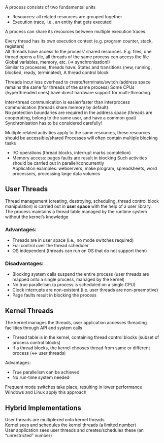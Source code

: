 A process consists of two fundamental units
- Resources: all related resources are grouped together
- Execution trace, i.e., an entity that gets executed

A process can share its resources between multiple execution traces.

Every thread has its own execution context (e.g. program counter, stack, registers)<br>
All threads have access to the process’ shared resources. E.g. files, one thread opens a file, all threads of the same process can access the file Global variables, memory, etc. (⇒ synchronisation!)<br>
Similar to processes, threads have: States and transitions (new, running, blocked, ready, terminated), A thread control block

Threads incur less overhead to create/terminate/switch (address space remains the same for threads of the same process)
Some CPUs (hyperthreaded ones) have direct hardware support for multi-threading.

Inter-thread communication is easier/faster than interprocess communication (threads share memory by default)<br>
No protection boundaries are required in the address space (threads are cooperating, belong to the same user, and have a common goal) <br>
Synchronisation has to be considered carefully!

Multiple related activities apply to the same resources, these resources should be accessible/shared
Processes will often contain multiple blocking tasks
- I/O operations (thread blocks, interrupt marks completion)
- Memory access: pages faults are result in blocking
Such activities should be carried out in parallel/concurrently<br>
Application examples: webservers, make program, spreadsheets, word processors, processing large data volumes

## User Threads
Thread management (creating, destroying, scheduling, thread control block manipulation) is carried out in **user space** with the help of a user
library.<br>
The process maintains a thread table managed by the runtime system without the kernel’s knowledge

### Advantages:
- Threads are in user space (i.e., no mode switches required)
- Full control over the thread scheduler
- OS independent (threads can run on OS that do not support them)

### Disadvantages:
- Blocking system calls suspend the entire process (user threads are mapped onto a single process, managed by the kernel)
- No true parallelism (a process is scheduled on a single CPU)
- Clock interrupts are non-existent (i.e. user threads are non-preemptive)
- Page faults result in blocking the process


## Kernel Threads
The kernel manages the threads, user application accesses threading facilities through API and system calls<br>
- Thread table is in the kernel, containing thread control blocks (subset of process control blocks)
- If a thread blocks, the kernel chooses thread from same or different process (↔ user threads)

Advantages:
- True parallelism can be achieved
- No run-time system needed

Frequent mode switches take place, resulting in lower performance<br>
Windows and Linux apply this approach

## Hybrid Implementations
User threads are multiplexed onto kernel threads<br>
Kernel sees and schedules the kernel threads (a limited number)<br>
User application sees user threads and creates/schedules these (an “unrestricted” number)

